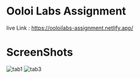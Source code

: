 # Ooloi Labs Assignment

live Link : https://ooloilabs-assignment.netlify.app/

# ScreenShots

![tab1](https://user-images.githubusercontent.com/52111360/204158953-717f178f-38d4-4bd6-a5c8-66ecd793b35f.png)
![tab3](https://user-images.githubusercontent.com/52111360/204158956-10399342-b0d0-4d4a-938e-8d783a938a72.png)
